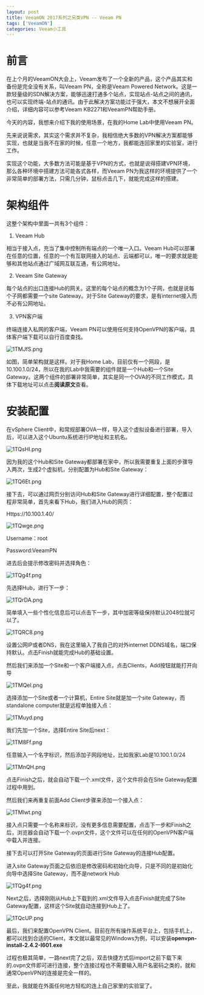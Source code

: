 ```yaml
---
layout: post
title: VeeamON 2017系列之另类VPN -- Veeam PN
tags: ['VeeamON']
categories: Veeam小工具
---
```




# 前言

在上个月的VeeamON大会上，Veeam发布了一个全新的产品，这个产品其实和备份是完全没有关系，叫Veeam PN，全称是Veeam Powered Network。这是一款轻量级的SDN解决方案，能够迅速打通多个站点，实现站点-站点之间的通讯，也可以实现终端-站点的通讯。由于此解决方案功能过于强大，本文不想展开全面介绍，详细内容可以参考Veeam KB2271和VeeamPN帮助手册。

今天的内容，我想来介绍下我的使用场景，在我的Home Lab中使用Veeam PN。

先来说说需求，其实这个需求并不复杂，我相信绝大多数的VPN解决方案都能够实现，也就是当我不在家的时候，任意一个地方，我都能连回家里的实验室，进行工作。

实现这个功能，大多数方法可能是基于VPN的方式，也就是说得搭建VPN环境，那么各种环境中搭建方法可能各式各样，而Veeam PN为我这样的环境提供了一个非常简单的部署方法，只需几分钟，鼠标点击几下，就能完成这样的搭建。

# 架构组件

这整个架构中里面一共有3个组件：

1. Veeam Hub

相当于接入点，充当了集中控制所有端点的一个唯一入口。Veeam Hub可以部署在任意的位置，任意的一个有互联网接入的站点、云端都可以，唯一的要求就是能够和其他站点通过广域网互联互通，有公网地址。

2. Veeam Site Gateway

每个站点的出口连接Hub的网关。这里的每个站点的概念为1个子网，也就是说每个子网都需要一个site Gateway。对于Site Gateway的要求，是有internet接入而不必有公网地址。

3. VPN客户端

终端连接入私网的客户端，Veeam PN可以使用任何支持OpenVPN的客户端，具体客户端下载可以自行百度查找。



![1TMJfS.png](https://s2.ax1x.com/2020/02/11/1TMJfS.png)

如图，简单架构就是这样。对于我Home Lab，目前仅有一个网段，是10.100.1.0/24，所以在我的Lab中我需要的组件就是一个Hub和一个Site Gateway。这两个组件的部署非常简单，其实是同一个OVA的不同工作模式，具体下载地址可以点击**阅读原文**查看。



# 安装配置

在vSphere Client中，和常规部署OVA一样，导入这个虚拟设备进行部署，导入后，可以进入这个Ubuntu系统进行IP地址和主机名。

![1TQsHI.png](https://s2.ax1x.com/2020/02/11/1TQsHI.png)

因为我的这个Hub和Site Gateway都部署在家中，所以我需要重复上面的步骤导入两次，生成2个虚拟机，分别配置为Hub和Site Gateway：

![1TQ6Et.png](https://s2.ax1x.com/2020/02/11/1TQ6Et.png)

接下去，可以通过网页分别访问Hub和Site Gateway进行详细配置，整个配置过程非常简单，首先来看下Hub，我们进入Hub的网页：

Https://10.100.1.40/

![1TQwge.png](https://s2.ax1x.com/2020/02/11/1TQwge.png)

Username：root

Password:VeeamPN

进去后会提示修改密码并选择角色：

![1TQg4f.png](https://s2.ax1x.com/2020/02/11/1TQg4f.png)

先选择Hub，进行下一步：

![1TQrDA.png](https://s2.ax1x.com/2020/02/11/1TQrDA.png)

简单填入一些个性化信息后可以点击下一步，其中加密等级保持默认2048位就可以了。

![1TQRC8.png](https://s2.ax1x.com/2020/02/11/1TQRC8.png)

设置公网IP或者DNS，我在这里输入了我自己的对外internet DDNS域名，端口保持默认。点击Finish就能完成Hub的基础设置。

然后我们来添加一个Site和一个客户端接入点，点击Clients，Add按钮就能打开向导

![1TMQeI.png](https://s2.ax1x.com/2020/02/11/1TMQeI.png)

选择添加一个Site或者一个计算机，Entire Site就是加一个site Gateway，而standalone computer就是远程单独接入点：

![1TMuyd.png](https://s2.ax1x.com/2020/02/11/1TMuyd.png)

我们先加一个Site，选择Entire Site后next：

![1TM8Ff.png](https://s2.ax1x.com/2020/02/11/1TM8Ff.png)

任意输入一个名字标识，然后添加子网段地址，比如我家Lab是10.100.1.0/24

![1TMnQH.png](https://s2.ax1x.com/2020/02/11/1TMnQH.png)

点击Finish之后，就会自动下载一个.xml文件，这个文件将会在Site Gateway配置过程中用到。

然后我们来再重复前面Add Client步骤来添加一个接入点：

![1TMlwt.png](https://s2.ax1x.com/2020/02/11/1TMlwt.png)

接入点只需要一个名称来标识，没有更多信息需要配置，点击下一步和Finish之后，浏览器会自动下载一个.ovpn文件，这个文件可以在任何的OpenVPN客户端中载入并连接。

接下去可以打开Site Gateway的页面进行Site Gateway的连接Hub配置。

进入site Gateway页面之后依旧是修改密码和初始化向导，只是不同的是初始化向导中选择Site Gateway，而不是network Hub

![1TQg4f.png](https://s2.ax1x.com/2020/02/11/1TQg4f.png)

Next之后，选择刚刚从Hub上下载到的.xml文件导入点击Finish就完成了Site Gateway配置，这样这个Site就自动连接到Hub上了。

![1TQcUP.png](https://s2.ax1x.com/2020/02/11/1TQcUP.png)



最后，我们来配置OpenVPN Client。目前在所有操作系统平台上，包括手机上，都可以找到合适的Client，本文就以最常见的Windows为例，可以安装**openvpn-install-2.4.2-I601.exe**

过程也极其简单，一路next完了之后，双击快捷方式后import之前下载下来的.ovpn文件即可进行连接，整个连接过程也不需要输入用户名密码之类的，就和通常OpenVPN的连接是完全一样的。



至此，我就能在外面任何地方轻松的连上自己家里的实验室了。
